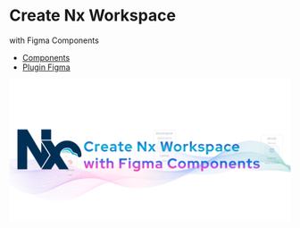 # Create Nx Workspace
with Figma Components

- [Components](https://www.figma.com/community/file/1273612854141026317/Nx-Plugins---Create-Nx-Workspace)
- [Plugin Figma](#in-review)

![Create Nx Workspace](./assets/cover.svg)

